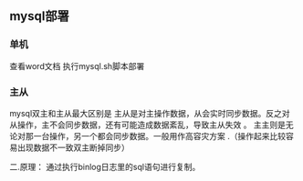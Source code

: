 ## mysql部署

### 单机
查看word文档 执行mysql.sh脚本部署

### 主从
mysql双主和主从最大区别是
主从是对主操作数据，从会实时同步数据。反之对从操作，主不会同步数据，还有可能造成数据紊乱，导致主从失效 。
主主则是无论对那一台操作，另一个都会同步数据。一般用作高容灾方案 .（操作起来比较容易出现数据不一致双主断掉同步）

二.原理：
通过执行binlog日志里的sql语句进行复制。


  



